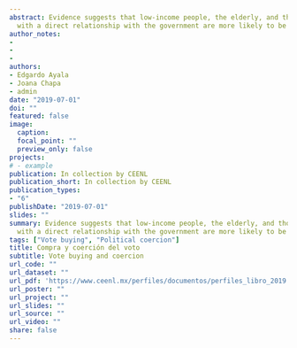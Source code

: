 ```yaml
---
abstract: Evidence suggests that low-income people, the elderly, and those
  with a direct relationship with the government are more likely to be politically coerced in Nuevo Leon, Mexico during state elections.
author_notes:
- 
-
-
authors:
- Edgardo Ayala
- Joana Chapa
- admin
date: "2019-07-01"
doi: ""
featured: false
image:
  caption: 
  focal_point: ""
  preview_only: false
projects:
# - example
publication: In collection by CEENL
publication_short: In collection by CEENL
publication_types:
- "6"
publishDate: "2019-07-01"
slides: ""
summary: Evidence suggests that low-income people, the elderly, and those
  with a direct relationship with the government are more likely to be politically coerced in Nuevo Leon, Mexico during state elections.
tags: ["Vote buying", "Political coercion"]
title: Compra y coerción del voto
subtitle: Vote buying and coercion 
url_code: ""
url_dataset: ""
url_pdf: 'https://www.ceenl.mx/perfiles/documentos/perfiles_libro_2019.pdf'
url_poster: ""
url_project: ""
url_slides: ""
url_source: ""
url_video: ""
share: false
---
```


<!-- {{% callout note %}}
Click the _Cite_ button above to demo the feature to enable visitors to import publication metadata into their reference management software.
{{% /callout %}}

{{% callout note %}}
Create your slides in Markdown - click the _Slides_ button to check out the example.
{{% /callout %}}

Supplementary notes can be added here, including [code, math, and images](https://wowchemy.com/docs/writing-markdown-latex/). -->
